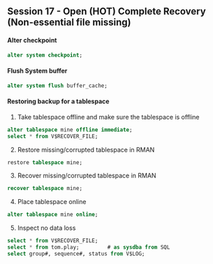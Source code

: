 ## Session 17 - Open (HOT) Complete Recovery (Non-essential file missing)

#### Alter checkpoint
```sql
alter system checkpoint;
```

#### Flush System buffer
```sql
alter system flush buffer_cache;
```

#### Restoring backup for a tablespace
1. Take tablespace offline and make sure the tablespace is offline
```sql
alter tablespace mine offline immediate;
select * from V$RECOVER_FILE;
```
2. Restore missing/corrupted tablespace in RMAN
```sql
restore tablespace mine;
```
3. Recover missing/corrupted tablespace in RMAN
```sql
recover tablespace mine;
```
4. Place tablespace online
```sql
alter tablespace mine online;
```
5. Inspect no data loss
```sql
select * from V$RECOVER_FILE;
select * from tom.play;         # as sysdba from SQL
select group#, sequence#, status from V$LOG;
```

